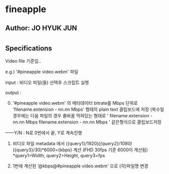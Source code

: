 # fineapple
## Author: JO HYUK JUN
#
## Specifications

Video file 기준임..

e.g.) '#pineapple video.webm' 파일

input : 비디오 파일(들) 선택후 스크립트 실행 

output : 

0) '#pineapple video.webm' 의 메타데이터 bitrate를 Mbps 단위로  'filename.extension - nn.nn Mbps' 형태의 plain text 클립보드에 저장 (복수일 경우에는 다음 파일의 경우 줄바꿈 먹혀있는 형태로 
'
filename.extension - nn.nn Mbps
filename.extension - nn.nn Mbps
'
같은형식으로 클립보드저장

——Y/N : N로 0번에서 끝, Y로 계속진행

1) 비디오 파일 metadata 에서 ({query1}/1920)*({query2}/1080)*({query3}/30)*6000={kbps} 계산 (FHD 30fps 기준 6000이 계산됨) 
*query1=Width, query2=Height, query3=fps

2) 1번에 계산된 ’@kbps@#pineapple video.webm' 으로 (각)파일명 변경
